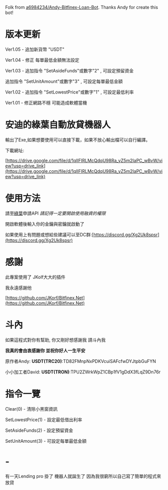 Folk from [a6984234/Andy-Bitfinex-Loan-Bot](https://github.com/a6984234/Andy-Bitfinex-Loan-Bot).
Thanks Andy for create this bot!

# 版本更新
Ver1.05 - 追加新貨幣 "USDT"

Ver1.04 - 修正 每單最低金額無法設定

Ver1.03 - 追加指令 "SetAsideFunds"或數字"2" , 可設定預留資金 

追加指令 "SetUnitAmount"或數字"3" , 可設定每單最低金額 
   
Ver1.02 - 追加指令 "SetLowestPrice"或數字"1" , 可設定最低利率

Ver1.01 - 修正網路不穩 可能造成軟體當機

# 安迪的綠葉自動放貸機器人
輸出了Exe,如果想要使用可以直接下載，如果不放心輸出檔可以自行編譯。      
   
下載網址:

[https://drive.google.com/file/d/1qIlFIRLMcQdqU98Ra_yZ5m2IaPC_wBvW/view?usp=drive_link](https://drive.google.com/file/d/1qIlFIRLMcQdqU98Ra_yZ5m2IaPC_wBvW/view?usp=drive_link)
# 使用方法
請至[綠葉](https://www.bitfinex.com/)申請API  *請記得一定要開啟使用融資的權限*  
   
開啟軟體後輸入你的金鑰與密鑰就啟動了  
  
如果使用上有問題或想給些建議可以至DC群:[https://discord.gg/Xg2Uk8spsr](https://discord.gg/Xg2Uk8spsr)
# 感謝
此專案使用了 JKolf大大的插件   
   
我永遠感謝他  
   
[https://github.com/JKorf/Bitfinex.Net](https://github.com/JKorf/Bitfinex.Net)


# 斗內         
如果這程式對你有幫助, 你又剛好想感謝我
請斗內我 

**我真的會由衷感謝你 並祝你好人一生平安**

原作者Andy: **USDT(TRC20)**:TD82FMnpNxPDKVcuiSAFcfwDYJtpbGuFYN

小小加工者David: **USDT(TRON)**:TPU2ZWrkWpZ1CBp1fV1gDdX3fLqZ9Dn76r


# 指令一覽
Clear(0) - 清除小黑窗資訊
      
SetLowestPrice(1) - 設定最低借出利率

SetAsideFunds(2) - 設定預留資金

SetUnitAmount(3) - 可設定每單最低金額

# -
有一天Lending pro 掛了 機器人就誕生了 因為我很窮所以自己寫了簡單的程式來放貸
